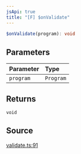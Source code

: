 ```yaml
---
jsApi: true
title: "[F] $onValidate"
---
```


```ts
$onValidate(program): void
```

## Parameters

| Parameter | Type      |
| :-------- | :-------- |
| `program` | `Program` |

## Returns

`void`

## Source

[validate.ts:91](https://github.com/markcowl/cadl/blob/1a6d2b70/packages/rest/src/validate.ts#L91)

